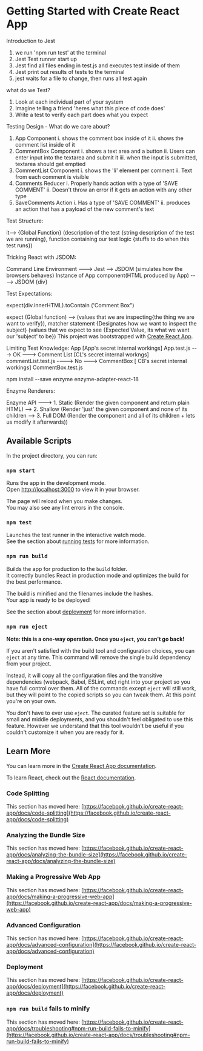 # Getting Started with Create React App

Introduction to Jest

1. we run 'npm run test' at the terminal
2. Jest Test runner start up
3. Jest find all files ending in test.js and executes test inside of them
4. Jest print out results of tests to the terminal
5. jest waits for a file to change, then runs all test again

what do we Test?

1. Look at each individual part of your system
2. Imagine telling a friend 'heres what this piece of code does'
3. Write a test to verify each part does what you expect

Testing Design - What do we care about?

1. App Component
   i. shows the comment box inside of it
   ii. shows the comment list inside of it
2. CommentBox Component
   i. shows a text area and a button
   ii. Users can enter input into the textarea and submit it
   iii. when the input is submitted, textarea should get emptied
3. CommentList Component
   i. shows the 'li' element per comment
   ii. Text from each comment is visible
4. Comments Reducer
   i. Properly hands action with a type of 'SAVE COMMENT'
   ii. Doesn't throw an error if it gets an action with any other type
5. SaveComments Action
   i. Has a type of 'SAVE COMMENT'
   ii. produces an action that has a payload of the new comment's text

Test Structure:

it--> {Global Function} (description of the test {string description of the test we are running}, function containing our test logic {stuffs to do when this test runs})

Tricking React with JSDOM:

Command Line Environment ---> Jest --> JSDOM (simulates how the browsers behaves)
Instance of App component(HTML produced by App) ----> JSDOM {div}

Test Expectations:

expect(div.innerHTML).toContain ('Comment Box")

expect (Global function) --> (values that we are inspecting{the thing we are want to verify}), matcher statement {Designates how we want to inspect the subject} (values that we expect to see {Expected Value, its what we want our 'subject' to be})
This project was bootstrapped with [Create React App](https://github.com/facebook/create-react-app).

Limiting Test Knowledge:
App [App's secret internal workings] App.test.js ---> OK ---> Comment List [CL's secret internal workngs] commentList.test.js ----> No ---> CommentBox [ CB's secret internal workings] CommentBox.test.js

npm install --save enzyme enzyme-adapter-react-18

Enzyme Renderers:

Enzyme API ---> 1. Static (Render the given component and return plain HTML) --> 2. Shallow (Render 'just' the given component and none of its children --> 3. Full DOM (Render the component and all of its children + lets us modify it afterwards))

## Available Scripts

In the project directory, you can run:

### `npm start`

Runs the app in the development mode.\
Open [http://localhost:3000](http://localhost:3000) to view it in your browser.

The page will reload when you make changes.\
You may also see any lint errors in the console.

### `npm test`

Launches the test runner in the interactive watch mode.\
See the section about [running tests](https://facebook.github.io/create-react-app/docs/running-tests) for more information.

### `npm run build`

Builds the app for production to the `build` folder.\
It correctly bundles React in production mode and optimizes the build for the best performance.

The build is minified and the filenames include the hashes.\
Your app is ready to be deployed!

See the section about [deployment](https://facebook.github.io/create-react-app/docs/deployment) for more information.

### `npm run eject`

**Note: this is a one-way operation. Once you `eject`, you can't go back!**

If you aren't satisfied with the build tool and configuration choices, you can `eject` at any time. This command will remove the single build dependency from your project.

Instead, it will copy all the configuration files and the transitive dependencies (webpack, Babel, ESLint, etc) right into your project so you have full control over them. All of the commands except `eject` will still work, but they will point to the copied scripts so you can tweak them. At this point you're on your own.

You don't have to ever use `eject`. The curated feature set is suitable for small and middle deployments, and you shouldn't feel obligated to use this feature. However we understand that this tool wouldn't be useful if you couldn't customize it when you are ready for it.

## Learn More

You can learn more in the [Create React App documentation](https://facebook.github.io/create-react-app/docs/getting-started).

To learn React, check out the [React documentation](https://reactjs.org/).

### Code Splitting

This section has moved here: [https://facebook.github.io/create-react-app/docs/code-splitting](https://facebook.github.io/create-react-app/docs/code-splitting)

### Analyzing the Bundle Size

This section has moved here: [https://facebook.github.io/create-react-app/docs/analyzing-the-bundle-size](https://facebook.github.io/create-react-app/docs/analyzing-the-bundle-size)

### Making a Progressive Web App

This section has moved here: [https://facebook.github.io/create-react-app/docs/making-a-progressive-web-app](https://facebook.github.io/create-react-app/docs/making-a-progressive-web-app)

### Advanced Configuration

This section has moved here: [https://facebook.github.io/create-react-app/docs/advanced-configuration](https://facebook.github.io/create-react-app/docs/advanced-configuration)

### Deployment

This section has moved here: [https://facebook.github.io/create-react-app/docs/deployment](https://facebook.github.io/create-react-app/docs/deployment)

### `npm run build` fails to minify

This section has moved here: [https://facebook.github.io/create-react-app/docs/troubleshooting#npm-run-build-fails-to-minify](https://facebook.github.io/create-react-app/docs/troubleshooting#npm-run-build-fails-to-minify)

